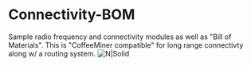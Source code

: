 # Connectivity-BOM
Sample radio frequency and connectivity modules as well as "Bill of Materials". This is "CoffeeMiner compatible" for long range connectivty along w/ a routing system.
![N|Solid](https://i.imgur.com/1mSVxAT.png)
